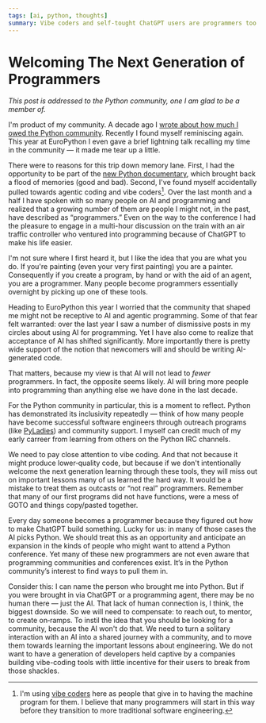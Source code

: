 ```yaml
---
tags: [ai, python, thoughts]
summary: Vibe coders and self-tought ChatGPT users are programmers too.
---
```


# Welcoming The Next Generation of Programmers

*This post is addressed to the Python community, one I am glad to be a member of.*

I'm product of my community.  A decade ago I [wrote about how much I owed the
Python community](/2014/2/13/programming-communities/).  Recently I found
myself reminiscing again. This year at EuroPython I even gave a brief lightning
talk recalling my time in the community — it made me tear up a little.

There were to reasons for this trip down memory lane.  First, I had the
opportunity to be part of the [new Python
documentary](https://www.youtube.com/watch?v=pqBqdNIPrbo), which brought back a
flood of memories (good and bad).  Second, I've found myself accidentally
pulled towards agentic coding and vibe coders[^1].  Over the last month and a half
I have spoken with so many people on AI and programming and realized that a
growing number of them are people I might not, in the past, have described as
“programmers.”  Even on the way to the conference I had the pleasure to engage
in a multi-hour discussion on the train with an air traffic controller who
ventured into programming because of ChatGPT to make his life easier.

I'm not sure where I first heard it, but I like the idea that you are what you
do. If you're painting (even your very first painting) you are a painter.
Consequently if you create a program, by hand or with the aid of an agent, you
are a programmer.  Many people become programmers essentially overnight by
picking up one of these tools.

Heading to EuroPython this year I worried that the community that shaped me
might not be receptive to AI and agentic programming.  Some of that fear felt
warranted: over the last year I saw a number of dismissive posts in my circles
about using AI for programming.  Yet I have also come to realize that acceptance
of AI has shifted significantly.  More importantly there is pretty wide support
of the notion that newcomers will and should be writing AI-generated code.

That matters, because my view is that AI will not lead to *fewer* programmers.
In fact, the opposite seems likely.  AI will bring more people into programming
than anything else we have done in the last decade.

For the Python community in particular, this is a moment to reflect.  Python has
demonstrated its inclusivity repeatedly — think of how many people have become
successful software engineers through outreach programs (like
[PyLadies](https://pyladies.com/)) and community support.  I myself can credit
much of my early carreer from learning from others on the Python IRC channels.

We need to pay close attention to vibe coding.  And that not because it might
produce lower‑quality code, but because if we don't intentionally welcome the
next generation learning through these tools, they will miss out on important
lessons many of us learned the hard way.  It would be a mistake to treat them
as outcasts or “not real” programmers.  Remember that many of our first
programs did not have functions, were a mess of GOTO and things copy/pasted
together.

Every day someone becomes a programmer because they figured out how to make
ChatGPT build something.  Lucky for us: in many of those cases the AI picks
Python.  We should treat this as an opportunity and anticipate an expansion in
the kinds of people who might want to attend a Python conference.  Yet many of
these new programmers are not even aware that programming communities and
conferences exist.  It’s in the Python community’s interest to find ways to
pull them in.

Consider this: I can name the person who brought me into Python.  But if you
were brought in via ChatGPT or a programming agent, there may be no human there
— just the AI.  That lack of human connection is, I think, the biggest
downside.  So we will need to compensate: to reach out, to mentor, to create
on‑ramps.  To instil the idea that you should be looking for a community,
because the AI won't do that.  We need to turn a solitary interaction with an
AI into a shared journey with a community, and to move them towards learning
the important lessons about engineering.  We do not want to have a generation
of developers held captive by a companies building vibe-coding tools with
little incentive for their users to break from those shackles.

[^1]: I'm using [vibe coders](https://en.wikipedia.org/wiki/Vibe_coding) here
      as people that give in to having the machine program for them.  I believe
      that many programmers will start in this way before they transition to more
      traditional software engineering.
